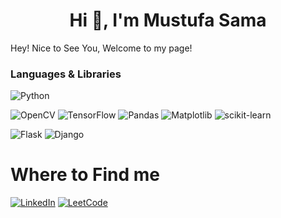 <h1 align="center">Hi 👋, I'm Mustufa Sama</h1>

Hey! Nice to See You, Welcome to my page!

### **Languages & Libraries**

<a>![Python](https://img.shields.io/badge/python-3670A0?style=for-the-badge&logo=python&logoColor=ffdd54)</a>

<a>![OpenCV](https://img.shields.io/badge/opencv-%23white.svg?style=for-the-badge&logo=opencv&logoColor=white)</a>
<a>![TensorFlow](https://img.shields.io/badge/TensorFlow-%23FF6F00.svg?style=for-the-badge&logo=TensorFlow&logoColor=white)</a>
<a>![Pandas](https://img.shields.io/badge/pandas-%23150458.svg?style=for-the-badge&logo=pandas&logoColor=white)</a>
<a>![Matplotlib](https://img.shields.io/badge/Matplotlib-%23ffffff.svg?style=for-the-badge&logo=Matplotlib&logoColor=black) </a>
<a>![scikit-learn](https://img.shields.io/badge/scikit--learn-%23F7931E.svg?style=for-the-badge&logo=scikit-learn&logoColor=white) </a>

<a>![Flask](https://img.shields.io/badge/flask-%23000.svg?style=for-the-badge&logo=flask&logoColor=white)</a>
<a>![Django](https://img.shields.io/badge/Django-092E20?style=for-the-badge&logo=django&logoColor=white)</a>

# **Where to Find me**

<a href="https://www.linkedin.com/in/mohd-mustufa-sama-9a5453215">![LinkedIn](https://img.shields.io/badge/linkedin-%230077B5.svg?style=for-the-badge&logo=linkedin&logoColor=white)</a>
<a href="https://leetcode.com/samamustufa9824/">![LeetCode](https://img.shields.io/badge/LeetCode-000000?style=for-the-badge&logo=LeetCode&logoColor=#d16c06)</a>

